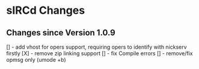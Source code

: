 # sIRCd Changes

## Changes since Version 1.0.9

[] - add vhost for opers support, requiring opers to identify with nickserv firstly
[X] - remove zip linking support
[] - fix Compile errors
[] - remove/fix opmsg only (umode +b)
